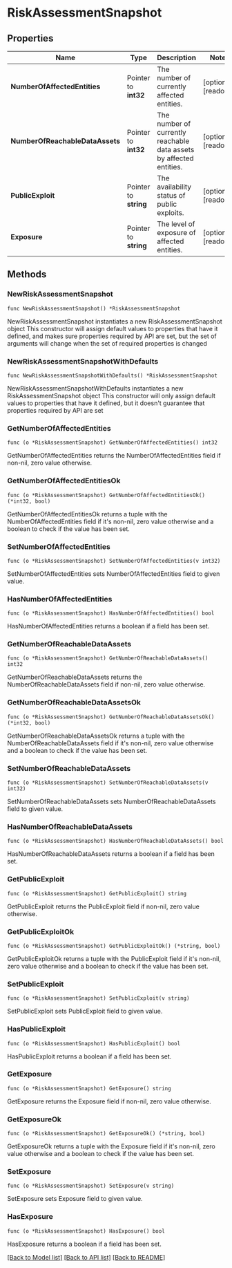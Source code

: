 # RiskAssessmentSnapshot

## Properties

Name | Type | Description | Notes
------------ | ------------- | ------------- | -------------
**NumberOfAffectedEntities** | Pointer to **int32** | The number of currently affected entities. | [optional] [readonly] 
**NumberOfReachableDataAssets** | Pointer to **int32** | The number of currently reachable data assets by affected entities. | [optional] [readonly] 
**PublicExploit** | Pointer to **string** | The availability status of public exploits. | [optional] [readonly] 
**Exposure** | Pointer to **string** | The level of exposure of affected entities. | [optional] [readonly] 

## Methods

### NewRiskAssessmentSnapshot

`func NewRiskAssessmentSnapshot() *RiskAssessmentSnapshot`

NewRiskAssessmentSnapshot instantiates a new RiskAssessmentSnapshot object
This constructor will assign default values to properties that have it defined,
and makes sure properties required by API are set, but the set of arguments
will change when the set of required properties is changed

### NewRiskAssessmentSnapshotWithDefaults

`func NewRiskAssessmentSnapshotWithDefaults() *RiskAssessmentSnapshot`

NewRiskAssessmentSnapshotWithDefaults instantiates a new RiskAssessmentSnapshot object
This constructor will only assign default values to properties that have it defined,
but it doesn't guarantee that properties required by API are set

### GetNumberOfAffectedEntities

`func (o *RiskAssessmentSnapshot) GetNumberOfAffectedEntities() int32`

GetNumberOfAffectedEntities returns the NumberOfAffectedEntities field if non-nil, zero value otherwise.

### GetNumberOfAffectedEntitiesOk

`func (o *RiskAssessmentSnapshot) GetNumberOfAffectedEntitiesOk() (*int32, bool)`

GetNumberOfAffectedEntitiesOk returns a tuple with the NumberOfAffectedEntities field if it's non-nil, zero value otherwise
and a boolean to check if the value has been set.

### SetNumberOfAffectedEntities

`func (o *RiskAssessmentSnapshot) SetNumberOfAffectedEntities(v int32)`

SetNumberOfAffectedEntities sets NumberOfAffectedEntities field to given value.

### HasNumberOfAffectedEntities

`func (o *RiskAssessmentSnapshot) HasNumberOfAffectedEntities() bool`

HasNumberOfAffectedEntities returns a boolean if a field has been set.

### GetNumberOfReachableDataAssets

`func (o *RiskAssessmentSnapshot) GetNumberOfReachableDataAssets() int32`

GetNumberOfReachableDataAssets returns the NumberOfReachableDataAssets field if non-nil, zero value otherwise.

### GetNumberOfReachableDataAssetsOk

`func (o *RiskAssessmentSnapshot) GetNumberOfReachableDataAssetsOk() (*int32, bool)`

GetNumberOfReachableDataAssetsOk returns a tuple with the NumberOfReachableDataAssets field if it's non-nil, zero value otherwise
and a boolean to check if the value has been set.

### SetNumberOfReachableDataAssets

`func (o *RiskAssessmentSnapshot) SetNumberOfReachableDataAssets(v int32)`

SetNumberOfReachableDataAssets sets NumberOfReachableDataAssets field to given value.

### HasNumberOfReachableDataAssets

`func (o *RiskAssessmentSnapshot) HasNumberOfReachableDataAssets() bool`

HasNumberOfReachableDataAssets returns a boolean if a field has been set.

### GetPublicExploit

`func (o *RiskAssessmentSnapshot) GetPublicExploit() string`

GetPublicExploit returns the PublicExploit field if non-nil, zero value otherwise.

### GetPublicExploitOk

`func (o *RiskAssessmentSnapshot) GetPublicExploitOk() (*string, bool)`

GetPublicExploitOk returns a tuple with the PublicExploit field if it's non-nil, zero value otherwise
and a boolean to check if the value has been set.

### SetPublicExploit

`func (o *RiskAssessmentSnapshot) SetPublicExploit(v string)`

SetPublicExploit sets PublicExploit field to given value.

### HasPublicExploit

`func (o *RiskAssessmentSnapshot) HasPublicExploit() bool`

HasPublicExploit returns a boolean if a field has been set.

### GetExposure

`func (o *RiskAssessmentSnapshot) GetExposure() string`

GetExposure returns the Exposure field if non-nil, zero value otherwise.

### GetExposureOk

`func (o *RiskAssessmentSnapshot) GetExposureOk() (*string, bool)`

GetExposureOk returns a tuple with the Exposure field if it's non-nil, zero value otherwise
and a boolean to check if the value has been set.

### SetExposure

`func (o *RiskAssessmentSnapshot) SetExposure(v string)`

SetExposure sets Exposure field to given value.

### HasExposure

`func (o *RiskAssessmentSnapshot) HasExposure() bool`

HasExposure returns a boolean if a field has been set.


[[Back to Model list]](../README.md#documentation-for-models) [[Back to API list]](../README.md#documentation-for-api-endpoints) [[Back to README]](../README.md)


